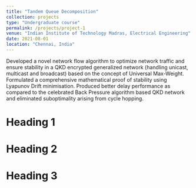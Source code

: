 ```yaml
---
title: "Tandem Queue Decomposition"
collection: projects
type: "Undergraduate course"
permalink: /projects/project-1
venue: "Indian Institute of Technology Madras, Electrical Engineering"
date: 2021-08-01
location: "Chennai, India"
---
```


Developed a novel network flow algorithm to optimize network traffic and ensure stability in a QKD encrypted generalized network (handling unicast, multicast and broadcast) based on the concept of Universal Max-Weight. 
Formulated a comprehensive mathematical proof of stability using Lyapunov Drift minimisation. Produced better delay performance as compared to the celebrated Back Pressure algorithm based QKD network and eliminated suboptimality arising from cycle hopping.


Heading 1
======

Heading 2
======

Heading 3
======
